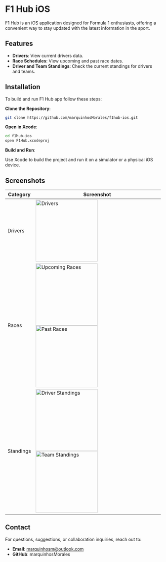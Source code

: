 # F1 Hub iOS
F1 Hub is an iOS application designed for Formula 1 enthusiasts, offering a convenient way to stay updated with the latest information in the sport.

## Features

- **Drivers**: View current drivers data.
- **Race Schedules**: View upcoming and past race dates.
- **Driver and Team Standings**: Check the current standings for drivers and teams.

## Installation

To build and run F1 Hub app follow these steps:

**Clone the Repository**:
   ```bash
   git clone https://github.com/marquinhosMorales/f1hub-ios.git
   ```
   
**Open in Xcode**:
```bash
cd f1hub-ios
open F1Hub.xcodeproj
```

**Build and Run**:

Use Xcode to build the project and run it on a simulator or a physical iOS device.

## Screenshots

| Category | Screenshot |
|----------|------------|
| Drivers | <img src="https://github.com/user-attachments/assets/5fbff1e9-d06c-4c84-bd3f-59b248837e2c" alt="Drivers" width="200"/> |
| Races | <img src="https://github.com/user-attachments/assets/11db4623-39b6-4305-a82e-f3dee125db38" alt="Upcoming Races" width="200"/> <img src="https://github.com/user-attachments/assets/b12bc461-89ef-4147-87e6-98e98ef527cb" alt="Past Races" width="200"/> |
| Standings | <img src="https://github.com/user-attachments/assets/b035ae3f-695e-4cca-a025-0738ba653a77" alt="Driver Standings" width="200"/> <img src="https://github.com/user-attachments/assets/e0c4d3bb-e8a3-457d-92ed-2da6002ffa3d" alt="Team Standings" width="200"/> |

## Contact
For questions, suggestions, or collaboration inquiries, reach out to:
- **Email**: marquinhosm@outlook.com
- **GitHub**: marquinhosMorales
